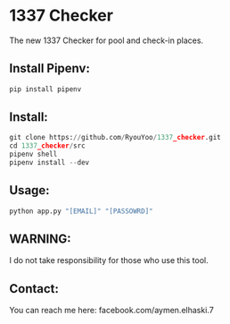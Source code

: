 # 1337 Checker

The new 1337 Checker for pool and check-in places.

## Install Pipenv:

```python
pip install pipenv
```

## Install:

```python
git clone https://github.com/RyouYoo/1337_checker.git
cd 1337_checker/src
pipenv shell
pipenv install --dev
```

## Usage:

```python
python app.py "[EMAIL]" "[PASSOWRD]"
```

## WARNING:

I do not take responsibility for those who use this tool.

## Contact:

You can reach me here: facebook.com/aymen.elhaski.7
